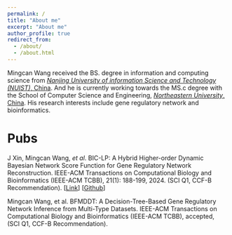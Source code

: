 ```yaml
---
permalink: /
title: "About me"
excerpt: "About me"
author_profile: true
redirect_from: 
  - /about/
  - /about.html
---
```

Mingcan Wang received the BS. degree in information and computing science from [*Nanjing University of information Science and Technology (NUIST)*, China](https://en.nuist.edu.cn/main.htm). And he is currently working towards the MS.c degree with the School of Computer Science and Engineering, [*Northeastern University*, China](https://english.neu.edu.cn/). His research interests include gene regulatory network and bioinformatics. 

Pubs
======
J Xin, Mingcan Wang, *et al*. BIC-LP: A Hybrid Higher-order Dynamic Bayesian Network Score Function for Gene Regulatory Network Reconstruction. IEEE-ACM Transactions on Computational Biology and Bioinformatics (IEEE-ACM TCBB), 21(1): 188-199, 2024. (SCI Q1, CCF-B Recommendation). [[Link](https://ieeexplore.ieee.org/document/10368359)] [[Github](https://github.com/mcwang-neu/BIC-LP#:~:text=BIC-LP%20is%20a%20hybrid%20dynamic%20Bayesian%20network%20score,challenges%20for%20the%20reverse%20engineering%20of%20GRN%20reconstruction.)]

Mingcan Wang, et al. BFMDDT: A Decision-Tree-Based Gene Regulatory Network Inference from Multi-Type Datasets. IEEE-ACM Transactions on Computational Biology and Bioinformatics (IEEE-ACM TCBB), accepted,   (SCI Q1, CCF-B Recommendation). 


